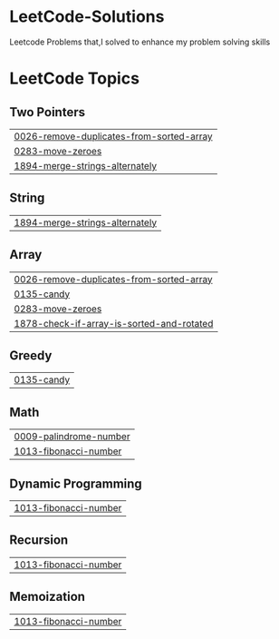 # LeetCode-Solutions
Leetcode Problems that,I solved to enhance my problem solving skills

<!---LeetCode Topics Start-->
# LeetCode Topics
## Two Pointers
|  |
| ------- |
| [0026-remove-duplicates-from-sorted-array](https://github.com/Ashika-hub-tech/LeetCode-Solutions/tree/master/0026-remove-duplicates-from-sorted-array) |
| [0283-move-zeroes](https://github.com/Ashika-hub-tech/LeetCode-Solutions/tree/master/0283-move-zeroes) |
| [1894-merge-strings-alternately](https://github.com/Ashika-hub-tech/LeetCode-Solutions/tree/master/1894-merge-strings-alternately) |
## String
|  |
| ------- |
| [1894-merge-strings-alternately](https://github.com/Ashika-hub-tech/LeetCode-Solutions/tree/master/1894-merge-strings-alternately) |
## Array
|  |
| ------- |
| [0026-remove-duplicates-from-sorted-array](https://github.com/Ashika-hub-tech/LeetCode-Solutions/tree/master/0026-remove-duplicates-from-sorted-array) |
| [0135-candy](https://github.com/Ashika-hub-tech/LeetCode-Solutions/tree/master/0135-candy) |
| [0283-move-zeroes](https://github.com/Ashika-hub-tech/LeetCode-Solutions/tree/master/0283-move-zeroes) |
| [1878-check-if-array-is-sorted-and-rotated](https://github.com/Ashika-hub-tech/LeetCode-Solutions/tree/master/1878-check-if-array-is-sorted-and-rotated) |
## Greedy
|  |
| ------- |
| [0135-candy](https://github.com/Ashika-hub-tech/LeetCode-Solutions/tree/master/0135-candy) |
## Math
|  |
| ------- |
| [0009-palindrome-number](https://github.com/Ashika-hub-tech/LeetCode-Solutions/tree/master/0009-palindrome-number) |
| [1013-fibonacci-number](https://github.com/Ashika-hub-tech/LeetCode-Solutions/tree/master/1013-fibonacci-number) |
## Dynamic Programming
|  |
| ------- |
| [1013-fibonacci-number](https://github.com/Ashika-hub-tech/LeetCode-Solutions/tree/master/1013-fibonacci-number) |
## Recursion
|  |
| ------- |
| [1013-fibonacci-number](https://github.com/Ashika-hub-tech/LeetCode-Solutions/tree/master/1013-fibonacci-number) |
## Memoization
|  |
| ------- |
| [1013-fibonacci-number](https://github.com/Ashika-hub-tech/LeetCode-Solutions/tree/master/1013-fibonacci-number) |
<!---LeetCode Topics End-->